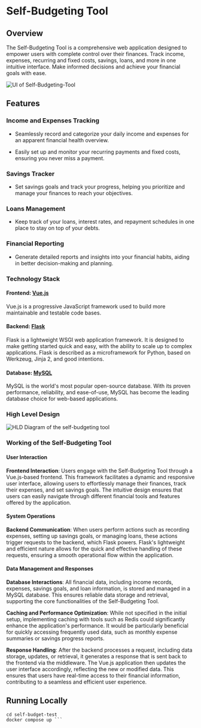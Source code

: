 # Self-Budgeting Tool

## Overview
The Self-Budgeting Tool is a comprehensive web application designed to empower users with complete control over their finances. Track income, expenses, recurring and fixed costs, savings, loans, and more in one intuitive interface. Make informed decisions and achieve your financial goals with ease.

![UI of Self-Budgeting-Tool](https://github.com/PrathamSikka24/self-budgeting-tool/assets/116445216/37141fd4-21af-418f-afce-1cdf57583feb)

## Features

### Income and Expenses Tracking
- Seamlessly record and categorize your daily income and expenses for an apparent financial health overview.


- Easily set up and monitor your recurring payments and fixed costs, ensuring you never miss a payment.

### Savings Tracker
- Set savings goals and track your progress, helping you prioritize and manage your finances to reach your objectives.

### Loans Management
- Keep track of your loans, interest rates, and repayment schedules in one place to stay on top of your debts.

### Financial Reporting
- Generate detailed reports and insights into your financial habits, aiding in better decision-making and planning.

### Technology Stack

#### Frontend: [Vue.js](https://vuejs.org/)
Vue.js is a progressive JavaScript framework used to build more maintainable and testable code bases.

#### Backend: [Flask](https://palletsprojects.com/p/flask/)
Flask is a lightweight WSGI web application framework. It is designed to make getting started quick and easy, with the ability to scale up to complex applications. Flask is described as a microframework for Python, based on Werkzeug, Jinja 2, and good intentions.

#### Database: [MySQL](https://www.mysql.com/)
MySQL is the world's most popular open-source database. With its proven performance, reliability, and ease-of-use, MySQL has become the leading database choice for web-based applications.

### High Level Design 

![HLD Diagram of the self-budgeting tool](https://github.com/PrathamSikka24/self-budgeting-tool/assets/116445216/cdf5db87-2f1c-4952-938b-59b0ad98ae40)

### Working of the Self-Budgeting Tool

#### User Interaction

**Frontend Interaction**: Users engage with the Self-Budgeting Tool through a Vue.js-based frontend. This framework facilitates a dynamic and responsive user interface, allowing users to effortlessly manage their finances, track their expenses, and set savings goals. The intuitive design ensures that users can easily navigate through different financial tools and features offered by the application.

#### System Operations

**Backend Communication**: When users perform actions such as recording expenses, setting up savings goals, or managing loans, these actions trigger requests to the backend, which Flask powers. Flask's lightweight and efficient nature allows for the quick and effective handling of these requests, ensuring a smooth operational flow within the application.

#### Data Management and Responses

**Database Interactions**: All financial data, including income records, expenses, savings goals, and loan information, is stored and managed in a MySQL database. This ensures reliable data storage and retrieval, supporting the core functionalities of the Self-Budgeting Tool.

**Caching and Performance Optimization**: While not specified in the initial setup, implementing caching with tools such as Redis could significantly enhance the application's performance. It would be particularly beneficial for quickly accessing frequently used data, such as monthly expense summaries or savings progress reports.

**Response Handling**: After the backend processes a request, including data storage, updates, or retrieval, it generates a response that is sent back to the frontend via the middleware. The Vue.js application then updates the user interface accordingly, reflecting the new or modified data. This ensures that users have real-time access to their financial information, contributing to a seamless and efficient user experience.

## Running Locally
``` clone the repo
cd self-budget-test
docker compose up ```

